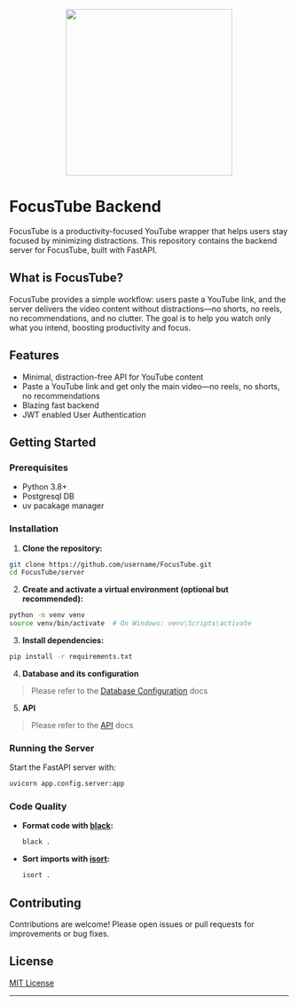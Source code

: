 <div align="center">
  <img src="https://raw.githubusercontent.com/drona-gyawali/My-Github-Assest/refs/heads/main/dumps/focusTube.png" width="300" />
</div>


# FocusTube Backend

FocusTube is a productivity-focused YouTube wrapper that helps users stay focused by minimizing distractions. This repository contains the backend server for FocusTube, built with FastAPI.

## What is FocusTube?

FocusTube provides a simple workflow: users paste a YouTube link, and the server delivers the video content without distractions—no shorts, no reels, no recommendations, and no clutter. The goal is to help you watch only what you intend, boosting productivity and focus.

## Features

- Minimal, distraction-free API for YouTube content
- Paste a YouTube link and get only the main video—no reels, no shorts, no recommendations
- Blazing fast backend
- JWT enabled User Authentication


## Getting Started

### Prerequisites

- Python 3.8+
- Postgresql DB
- uv pacakage manager

### Installation

1. **Clone the repository:**
  ```bash
  git clone https://github.com/username/FocusTube.git
  cd FocusTube/server
  ```

2. **Create and activate a virtual environment (optional but recommended):**
  ```bash
  python -m venv venv
  source venv/bin/activate  # On Windows: venv\Scripts\activate
  ```

3. **Install dependencies:**
  ```bash
  pip install -r requirements.txt
  ```

4. **Database and its configuration**
    
  > Please refer to the [Database Configuration](server/migrations/README.md) docs


5. **API**
   
  > Please refer to the [API](server/app/api/v1/docs/API.md) docs

### Running the Server

Start the FastAPI server with:

```bash
uvicorn app.config.server:app
```

### Code Quality

- **Format code with [black](https://black.readthedocs.io/en/stable/):**
  ```bash
  black .
  ```
- **Sort imports with [isort](https://pycqa.github.io/isort/):**
  ```bash
  isort .
  ```

## Contributing

Contributions are welcome! Please open issues or pull requests for improvements or bug fixes.

## License

[MIT License](LICENSE)

---
